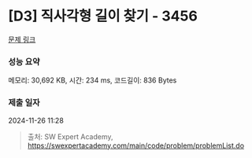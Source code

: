 # [D3] 직사각형 길이 찾기 - 3456 

[문제 링크](https://swexpertacademy.com/main/code/problem/problemDetail.do?contestProbId=AWFPmsqqALwDFAV0) 

### 성능 요약

메모리: 30,692 KB, 시간: 234 ms, 코드길이: 836 Bytes

### 제출 일자

2024-11-26 11:28



> 출처: SW Expert Academy, https://swexpertacademy.com/main/code/problem/problemList.do